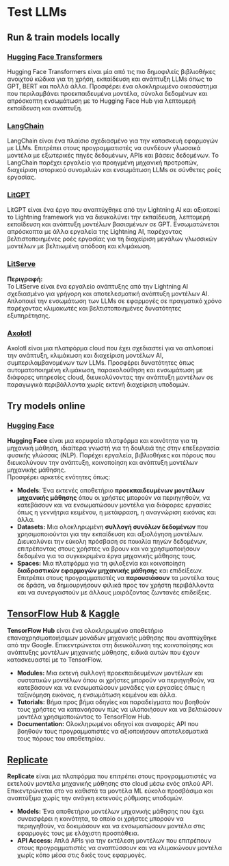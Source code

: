 # Test LLMs

## Run & train models locally

### [**Hugging Face Transformers**](https://github.com/huggingface/transformers)

Hugging Face Transformers είναι μία από τις πιο δημοφιλείς βιβλιοθήκες ανοιχτού κώδικα για τη χρήση, εκπαίδευση και ανάπτυξη LLMs όπως το GPT, BERT και πολλά άλλα. Προσφέρει ένα ολοκληρωμένο οικοσύστημα που περιλαμβάνει προεκπαιδευμένα μοντέλα, σύνολα δεδομένων και απρόσκοπτη ενσωμάτωση με το Hugging Face Hub για λεπτομερή εκπαίδευση και ανάπτυξη.

### [**LangChain**](https://github.com/langchain-ai/langchain)

LangChain είναι ένα πλαίσιο σχεδιασμένο για την κατασκευή εφαρμογών με LLMs. Επιτρέπει στους προγραμματιστές να συνδέουν γλωσσικά μοντέλα με εξωτερικές πηγές δεδομένων, APIs και βάσεις δεδομένων. Το LangChain παρέχει εργαλεία για προηγμένη μηχανική προτροπών, διαχείριση ιστορικού συνομιλιών και ενσωμάτωση LLMs σε σύνθετες ροές εργασίας.

### [**LitGPT**](https://github.com/Lightning-AI/litgpt)

LitGPT είναι ένα έργο που αναπτύχθηκε από την Lightning AI και αξιοποιεί το Lightning framework για να διευκολύνει την εκπαίδευση, λεπτομερή εκπαίδευση και ανάπτυξη μοντέλων βασισμένων σε GPT. Ενσωματώνεται απρόσκοπτα με άλλα εργαλεία της Lightning AI, παρέχοντας βελτιστοποιημένες ροές εργασίας για τη διαχείριση μεγάλων γλωσσικών μοντέλων με βελτιωμένη απόδοση και κλιμάκωση.

### [**LitServe**](https://github.com/Lightning-AI/LitServe)

**Περιγραφή:**\
Το LitServe είναι ένα εργαλείο ανάπτυξης από την Lightning AI σχεδιασμένο για γρήγορη και αποτελεσματική ανάπτυξη μοντέλων AI. Απλοποιεί την ενσωμάτωση των LLMs σε εφαρμογές σε πραγματικό χρόνο παρέχοντας κλιμακωτές και βελτιστοποιημένες δυνατότητες εξυπηρέτησης.

### [**Axolotl**](https://github.com/axolotl-ai-cloud/axolotl)

Axolotl είναι μια πλατφόρμα cloud που έχει σχεδιαστεί για να απλοποιεί την ανάπτυξη, κλιμάκωση και διαχείριση μοντέλων AI, συμπεριλαμβανομένων των LLMs. Προσφέρει δυνατότητες όπως αυτοματοποιημένη κλιμάκωση, παρακολούθηση και ενσωμάτωση με διάφορες υπηρεσίες cloud, διευκολύνοντας την ανάπτυξη μοντέλων σε παραγωγικά περιβάλλοντα χωρίς εκτενή διαχείριση υποδομών.

## Try models online

### [**Hugging Face**](https://huggingface.co/)

**Hugging Face** είναι μια κορυφαία πλατφόρμα και κοινότητα για τη μηχανική μάθηση, ιδιαίτερα γνωστή για τη δουλειά της στην επεξεργασία φυσικής γλώσσας (NLP). Παρέχει εργαλεία, βιβλιοθήκες και πόρους που διευκολύνουν την ανάπτυξη, κοινοποίηση και ανάπτυξη μοντέλων μηχανικής μάθησης.\
Προσφέρει αρκετές ενότητες όπως:

* **Models**: Ένα εκτενές αποθετήριο **προεκπαιδευμένων μοντέλων μηχανικής μάθησης** όπου οι χρήστες μπορούν να περιηγηθούν, να κατεβάσουν και να ενσωματώσουν μοντέλα για διάφορες εργασίες όπως η γεννήτρια κειμένου, η μετάφραση, η αναγνώριση εικόνας και άλλα.
* **Datasets:** Μια ολοκληρωμένη **συλλογή συνόλων δεδομένων** που χρησιμοποιούνται για την εκπαίδευση και αξιολόγηση μοντέλων. Διευκολύνει την εύκολη πρόσβαση σε ποικιλία πηγών δεδομένων, επιτρέποντας στους χρήστες να βρουν και να χρησιμοποιήσουν δεδομένα για τα συγκεκριμένα έργα μηχανικής μάθησης τους.
* **Spaces:** Μια πλατφόρμα για τη φιλοξενία και κοινοποίηση **διαδραστικών εφαρμογών μηχανικής μάθησης** και επιδείξεων. Επιτρέπει στους προγραμματιστές να **παρουσιάσουν** τα μοντέλα τους σε δράση, να δημιουργήσουν φιλικά προς τον χρήστη περιβάλλοντα και να συνεργαστούν με άλλους μοιράζοντας ζωντανές επιδείξεις.

## [**TensorFlow Hub**](https://www.tensorflow.org/hub) **&** [**Kaggle**](https://www.kaggle.com/)

**TensorFlow Hub** είναι ένα ολοκληρωμένο αποθετήριο επαναχρησιμοποιήσιμων μονάδων μηχανικής μάθησης που αναπτύχθηκε από την Google. Επικεντρώνεται στη διευκόλυνση της κοινοποίησης και ανάπτυξης μοντέλων μηχανικής μάθησης, ειδικά αυτών που έχουν κατασκευαστεί με το TensorFlow.

* **Modules:** Μια εκτενή συλλογή προεκπαιδευμένων μοντέλων και συστατικών μοντέλων όπου οι χρήστες μπορούν να περιηγηθούν, να κατεβάσουν και να ενσωματώσουν μονάδες για εργασίες όπως η ταξινόμηση εικόνας, η ενσωμάτωση κειμένου και άλλα.
* **Tutorials:** Βήμα προς βήμα οδηγίες και παραδείγματα που βοηθούν τους χρήστες να κατανοήσουν πώς να υλοποιήσουν και να βελτιώσουν μοντέλα χρησιμοποιώντας το TensorFlow Hub.
* **Documentation:** Ολοκληρωμένοι οδηγοί και αναφορές API που βοηθούν τους προγραμματιστές να αξιοποιήσουν αποτελεσματικά τους πόρους του αποθετηρίου.

## [**Replicate**](https://replicate.com/home)

**Replicate** είναι μια πλατφόρμα που επιτρέπει στους προγραμματιστές να εκτελούν μοντέλα μηχανικής μάθησης στο cloud μέσω ενός απλού API. Επικεντρώνεται στο να καθιστά τα μοντέλα ML εύκολα προσβάσιμα και αναπτύξιμα χωρίς την ανάγκη εκτενούς ρύθμισης υποδομών.

* **Models:** Ένα αποθετήριο μοντέλων μηχανικής μάθησης που έχει συνεισφέρει η κοινότητα, το οποίο οι χρήστες μπορούν να περιηγηθούν, να δοκιμάσουν και να ενσωματώσουν μοντέλα στις εφαρμογές τους με ελάχιστη προσπάθεια.
* **API Access:** Απλά APIs για την εκτέλεση μοντέλων που επιτρέπουν στους προγραμματιστές να αναπτύσσουν και να κλιμακώνουν μοντέλα χωρίς κόπο μέσα στις δικές τους εφαρμογές.
